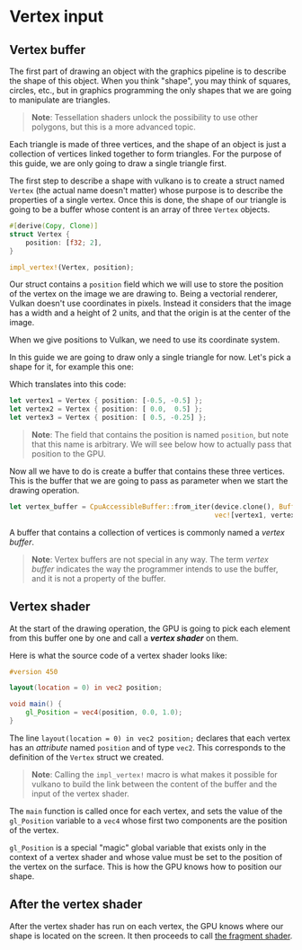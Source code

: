 # Vertex input

## Vertex buffer

The first part of drawing an object with the graphics pipeline is to describe the shape of this
object. When you think "shape", you may think of squares, circles, etc., but in graphics
programming the only shapes that we are going to manipulate are triangles.

> **Note**: Tessellation shaders unlock the possibility to use other polygons, but this is
> a more advanced topic.

Each triangle is made of three vertices, and the shape of an object is just a collection of
vertices linked together to form triangles. For the purpose of this guide, we are only going to
draw a single triangle first.

The first step to describe a shape with vulkano is to create a struct named `Vertex` (the actual
name doesn't matter) whose purpose is to describe the properties of a single vertex. Once this is
done, the shape of our triangle is going to be a buffer whose content is an array of three
`Vertex` objects.

```rust
#[derive(Copy, Clone)]
struct Vertex {
    position: [f32; 2],
}

impl_vertex!(Vertex, position);
```

Our struct contains a `position` field which we will use to store the position of the vertex on
the image we are drawing to. Being a vectorial renderer, Vulkan doesn't use coordinates in
pixels. Instead it considers that the image has a width and a height of 2 units, and that the
origin is at the center of the image.

<center><object data="/guide-vertex-input-1.svg"></object></center>

When we give positions to Vulkan, we need to use its coordinate system.

In this guide we are going to draw only a single triangle for now. Let's pick a shape for it,
for example this one:

<center><object data="/guide-vertex-input-2.svg"></object></center>

Which translates into this code:

```rust
let vertex1 = Vertex { position: [-0.5, -0.5] };
let vertex2 = Vertex { position: [ 0.0,  0.5] };
let vertex3 = Vertex { position: [ 0.5, -0.25] };
```

> **Note**: The field that contains the position is named `position`, but note that this name is
> arbitrary. We will see below how to actually pass that position to the GPU.

Now all we have to do is create a buffer that contains these three vertices. This is the buffer
that we are going to pass as parameter when we start the drawing operation.

```rust
let vertex_buffer = CpuAccessibleBuffer::from_iter(device.clone(), BufferUsage::all(),
                                                   vec![vertex1, vertex2, vertex3].into_iter()).unwrap();
```

A buffer that contains a collection of vertices is commonly named a *vertex buffer*.

> **Note**: Vertex buffers are not special in any way. The term *vertex buffer* indicates the
> way the programmer intends to use the buffer, and it is not a property of the buffer.

## Vertex shader

At the start of the drawing operation, the GPU is going to pick each element from this buffer one
by one and call a ***vertex shader*** on them.

Here is what the source code of a vertex shader looks like:

```glsl
#version 450

layout(location = 0) in vec2 position;

void main() {
    gl_Position = vec4(position, 0.0, 1.0);
}
```

The line `layout(location = 0) in vec2 position;` declares that each vertex has an *attribute* named
`position` and of type `vec2`. This corresponds to the definition of the `Vertex` struct we created.

> **Note**: Calling the `impl_vertex!` macro is what makes it possible for vulkano to build the
> link between the content of the buffer and the input of the vertex shader.

The `main` function is called once for each vertex, and sets the value of the `gl_Position`
variable to a `vec4` whose first two components are the position of the vertex.

`gl_Position` is a special "magic" global variable that exists only in the context of a vertex
shader and whose value must be set to the position of the vertex on the surface. This is how the
GPU knows how to position our shape.

## After the vertex shader

After the vertex shader has run on each vertex, the GPU knows where our shape is located on the
screen. It then proceeds to call [the fragment shader](/guide/fragment-shader).
